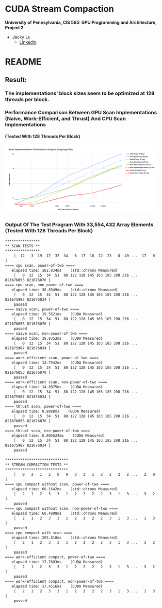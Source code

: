 CUDA Stream Compaction
======================

**University of Pennsylvania, CIS 565: GPU Programming and Architecture, Project 2**

* Jacky Lu
  * [LinkedIn](https://www.linkedin.com/in/jacky-lu-506968129/)


# README

## Result:
### The implementations' block sizes seem to be optimized at 128 threads per block.

### Performance Comparison Between GPU Scan Implementations (Naive, Work-Efficient, and Thrust) And CPU Scan Implementations
#### (Tested With 128 Threads Per Block)
![](img/plot.png)

### Output Of The Test Program With 33,554,432 Array Elements (Tested With 128 Threads Per Block)
```
****************
** SCAN TESTS **
****************
    [  12   3  19  17  37  34   6  17  18  22  23   8  49 ...  17   0 ]
==== cpu scan, power-of-two ====
   elapsed time: 102.834ms    (std::chrono Measured)
    [   0  12  15  34  51  88 122 128 145 163 185 208 216 ... 821676053 821676070 ]
==== cpu scan, non-power-of-two ====
   elapsed time: 38.8949ms    (std::chrono Measured)
    [   0  12  15  34  51  88 122 128 145 163 185 208 216 ... 821675987 821676034 ]
    passed
==== naive scan, power-of-two ====
   elapsed time: 19.5621ms    (CUDA Measured)
    [   0  12  15  34  51  88 122 128 145 163 185 208 216 ... 821676053 821676070 ]
    passed
==== naive scan, non-power-of-two ====
   elapsed time: 19.9352ms    (CUDA Measured)
    [   0  12  15  34  51  88 122 128 145 163 185 208 216 ... 821675987 821676034 ]
    passed
==== work-efficient scan, power-of-two ====
   elapsed time: 14.7942ms    (CUDA Measured)
    [   0  12  15  34  51  88 122 128 145 163 185 208 216 ... 821676053 821676070 ]
    passed
==== work-efficient scan, non-power-of-two ====
   elapsed time: 14.8075ms    (CUDA Measured)
    [   0  12  15  34  51  88 122 128 145 163 185 208 216 ... 821675987 821676034 ]
    passed
==== thrust scan, power-of-two ====
   elapsed time: 0.8088ms    (CUDA Measured)
    [   0  12  15  34  51  88 122 128 145 163 185 208 216 ... 821676053 821676070 ]
    passed
==== thrust scan, non-power-of-two ====
   elapsed time: 0.806624ms    (CUDA Measured)
    [   0  12  15  34  51  88 122 128 145 163 185 208 216 ... 821675987 821676034 ]
    passed

*****************************
** STREAM COMPACTION TESTS **
*****************************
    [   0   2   1   2   0   0   3   3   1   2   2   2   2 ...   2   0 ]
==== cpu compact without scan, power-of-two ====
   elapsed time: 60.1642ms    (std::chrono Measured)
    [   2   1   2   3   3   1   2   2   2   2   3   1   3 ...   3   2 ]
    passed
==== cpu compact without scan, non-power-of-two ====
   elapsed time: 60.4809ms    (std::chrono Measured)
    [   2   1   2   3   3   1   2   2   2   2   3   1   3 ...   1   3 ]
    passed
==== cpu compact with scan ====
   elapsed time: 205.018ms    (std::chrono Measured)
    [   2   1   2   3   3   1   2   2   2   2   3   1   3 ...   3   2 ]
    passed
==== work-efficient compact, power-of-two ====
   elapsed time: 17.7603ms    (CUDA Measured)
    [   2   1   2   3   3   1   2   2   2   2   3   1   3 ...   3   2 ]
    passed
==== work-efficient compact, non-power-of-two ====
   elapsed time: 17.4516ms    (CUDA Measured)
    [   2   1   2   3   3   1   2   2   2   2   3   1   3 ...   1   3 ]
    passed
```

